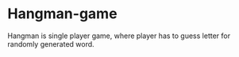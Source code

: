 # Hangman-game
Hangman is single player game, where player has to guess letter for randomly generated word.  
